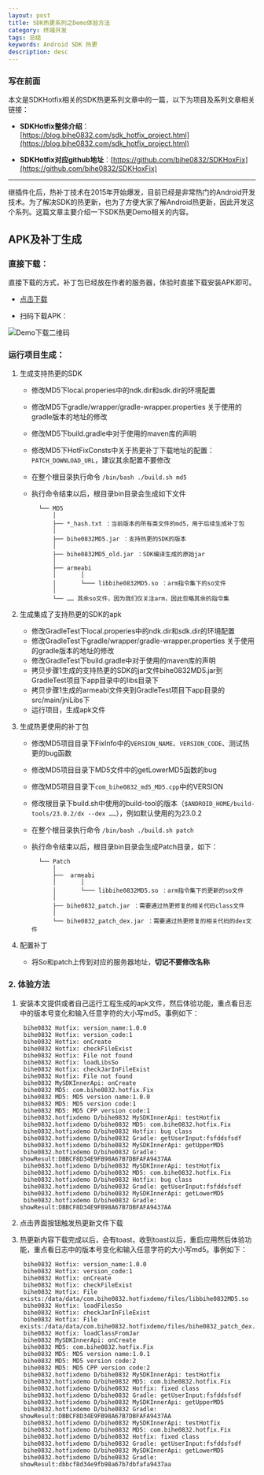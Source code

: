 ```yaml
---
layout: post
title: SDK热更系列之Demo体验方法
category: 终端开发
tags: 总结
keywords: Android SDK 热更
description: desc
---
```


### 写在前面

本文是SDKHotfix相关的SDK热更系列文章中的一篇，以下为项目及系列文章相关链接：

- **SDKHotfix整体介绍**：[https://blog.bihe0832.com/sdk_hotfix_project.html](https://blog.bihe0832.com/sdk_hotfix_project.html)

- **SDKHotfix对应github地址**：[https://github.com/bihe0832/SDKHoxFix](https://github.com/bihe0832/SDKHoxFix)

---

继插件化后，热补丁技术在2015年开始爆发，目前已经是非常热门的Android开发技术。为了解决SDK的热更新，也为了方便大家了解Android热更新，因此开发这个系列。这篇文章主要介绍一下SDK热更Demo相关的内容。

## APK及补丁生成

###  直接下载：

直接下载的方式，补丁包已经放在作者的服务器，体验时直接下载安装APK即可。
	
- [点击下载](https://blog.bihe0832.com/public/resource/Hotfix-debug.apk)
	
- 扫码下载APK：
	
![Demo下载二维码](https://blog.bihe0832.com/public/images/gradle-test-hotfix-apk-download.png)

### 运行项目生成：

1. 生成支持热更的SDK

	- 修改MD5下local.properies中的ndk.dir和sdk.dir的环境配置
	- 修改MD5下gradle/wrapper/gradle-wrapper.properties 关于使用的gradle版本的地址的修改
	- 修改MD5下build.gradle中对于使用的maven库的声明
	- 修改MD5下HotFixConsts中关于热更补丁下载地址的配置：`PATCH_DOWNLOAD_URL`，建议其余配置不要修改
	- 在整个根目录执行命令 `/bin/bash ./build.sh md5`
	- 执行命令结束以后，根目录bin目录会生成如下文件
	
			└── MD5
				│
				├── *_hash.txt ：当前版本的所有类文件的md5，用于后续生成补丁包
				│
				├── bihe0832MD5.jar ：支持热更的SDK的版本
				│
				├── bihe0832MD5_old.jar ：SDK编译生成的原始jar
				│
				├── armeabi
				│		│
				│		└─── libbihe0832MD5.so ：arm指令集下的so文件
				│
				└── …… 其余so文件，因为我们仅关注arm，因此忽略其余的指令集


2. 生成集成了支持热更的SDK的apk

	- 修改GradleTest下local.properies中的ndk.dir和sdk.dir的环境配置
	- 修改GradleTest下gradle/wrapper/gradle-wrapper.properties 关于使用的gradle版本的地址的修改
	- 修改GradleTest下build.gradle中对于使用的maven库的声明
	- 拷贝步骤1生成的支持热更的SDK的jar文件bihe0832MD5.jar到GradleTest项目下app目录中的libs目录下
	- 拷贝步骤1生成的armeabi文件夹到GradleTest项目下app目录的src/main/jniLibs下
	- 运行项目，生成apk文件

3. 生成热更使用的补丁包

	- 修改MD5项目目录下FixInfo中的`VERSION_NAME`、`VERSION_CODE`、测试热更的bug函数
	- 修改MD5项目目录下MD5文件中的getLowerMD5函数的bug
	- 修改MD5项目目录下`com_bihe0832_md5_MD5.cpp`中的VERSION
	- 修改根目录下build.sh中使用的build-tool的版本（`$ANDROID_HOME/build-tools/23.0.2/dx --dex ……`），例如默认使用的为23.0.2
	- 在整个根目录执行命令 `/bin/bash ./build.sh patch`
	- 执行命令结束以后，根目录bin目录会生成Patch目录，如下：

			└── Patch
			    │
			    ├──  armeabi
			    │		│
			    │		└─── libbihe0832MD5.so ：arm指令集下的更新的so文件
			    │
			    ├── bihe0832_patch.jar ：需要通过热更修复的相关代码class文件
			    │
			    └── bihe0832_patch_dex.jar ：需要通过热更修复的相关代码的dex文件

4. 配置补丁
	
	- 将So和patch上传到对应的服务器地址，**切记不要修改名称**

### 2. 体验方法

1. 安装本文提供或者自己运行工程生成的apk文件，然后体验功能，重点看日志中的版本号变化和输入任意字符的大小写md5。事例如下：

		bihe0832 Hotfix: version_name:1.0.0
		bihe0832 Hotfix: version_code:1
		bihe0832 Hotfix: onCreate
		bihe0832 Hotfix: checkFileExist
		bihe0832 Hotfix: File not found
		bihe0832 Hotfix: loadLibsSo
		bihe0832 Hotfix: checkJarInFileExist
		bihe0832 Hotfix: File not found
		bihe0832 MySDKInnerApi: onCreate
		bihe0832 MD5: com.bihe0832.hotfix.Fix
		bihe0832 MD5: MD5 version name:1.0.0
		bihe0832 MD5: MD5 version code:1
		bihe0832 MD5: MD5 CPP version code:1
		bihe0832.hotfixdemo D/bihe0832 MySDKInnerApi: testHotfix
		bihe0832.hotfixdemo D/bihe0832 MD5: com.bihe0832.hotfix.Fix
		bihe0832.hotfixdemo D/bihe0832 Hotfix: bug class
		bihe0832.hotfixdemo D/bihe0832 Gradle: getUserInput:fsfddsfsdf
		bihe0832.hotfixdemo D/bihe0832 MySDKInnerApi: getUpperMD5
		bihe0832.hotfixdemo D/bihe0832 Gradle: showResult:DBBCF8D34E9FB98A67B7DBFAFA9437AA
		bihe0832.hotfixdemo D/bihe0832 MySDKInnerApi: testHotfix
		bihe0832.hotfixdemo D/bihe0832 MD5: com.bihe0832.hotfix.Fix
		bihe0832.hotfixdemo D/bihe0832 Hotfix: bug class
		bihe0832.hotfixdemo D/bihe0832 Gradle: getUserInput:fsfddsfsdf
		bihe0832.hotfixdemo D/bihe0832 MySDKInnerApi: getLowerMD5
		bihe0832.hotfixdemo D/bihe0832 Gradle: showResult:DBBCF8D34E9FB98A67B7DBFAFA9437AA

2. 点击界面按钮触发热更新文件下载

3. 热更新内容下载完成以后，会有toast，收到toast以后，重启应用然后体验功能，重点看日志中的版本号变化和输入任意字符的大小写md5。事例如下：

		bihe0832 Hotfix: version_name:1.0.0
		bihe0832 Hotfix: version_code:1
		bihe0832 Hotfix: onCreate
		bihe0832 Hotfix: checkFileExist
		bihe0832 Hotfix: File exists:/data/data/com.bihe0832.hotfixdemo/files/libbihe0832MD5.so
		bihe0832 Hotfix: loadFilesSo
		bihe0832 Hotfix: checkJarInFileExist
		bihe0832 Hotfix: File exists:/data/data/com.bihe0832.hotfixdemo/files/bihe0832_patch_dex.jar
		bihe0832 Hotfix: loadClassFromJar
		bihe0832 MySDKInnerApi: onCreate
		bihe0832 MD5: com.bihe0832.hotfix.Fix
		bihe0832 MD5: MD5 version name:1.0.1
		bihe0832 MD5: MD5 version code:2
		bihe0832 MD5: MD5 CPP version code:2
		bihe0832.hotfixdemo D/bihe0832 MySDKInnerApi: testHotfix
		bihe0832.hotfixdemo D/bihe0832 MD5: com.bihe0832.hotfix.Fix
		bihe0832.hotfixdemo D/bihe0832 Hotfix: fixed class
		bihe0832.hotfixdemo D/bihe0832 Gradle: getUserInput:fsfddsfsdf
		bihe0832.hotfixdemo D/bihe0832 MySDKInnerApi: getUpperMD5
		bihe0832.hotfixdemo D/bihe0832 Gradle: showResult:DBBCF8D34E9FB98A67B7DBFAFA9437AA
		bihe0832.hotfixdemo D/bihe0832 MySDKInnerApi: testHotfix
		bihe0832.hotfixdemo D/bihe0832 MD5: com.bihe0832.hotfix.Fix
		bihe0832.hotfixdemo D/bihe0832 Hotfix: fixed class
		bihe0832.hotfixdemo D/bihe0832 Gradle: getUserInput:fsfddsfsdf
		bihe0832.hotfixdemo D/bihe0832 MySDKInnerApi: getLowerMD5
		bihe0832.hotfixdemo D/bihe0832 Gradle: showResult:dbbcf8d34e9fb98a67b7dbfafa9437aa


